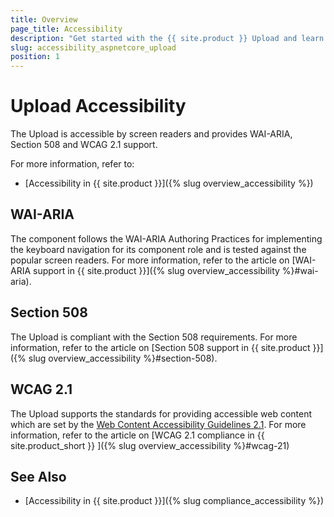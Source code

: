 ```yaml
---
title: Overview
page_title: Accessibility
description: "Get started with the {{ site.product }} Upload and learn about its accessibility support for WAI-ARIA, Section 508, and WCAG 2.1."
slug: accessibility_aspnetcore_upload
position: 1
---
```


# Upload Accessibility

The Upload is accessible by screen readers and provides WAI-ARIA, Section 508 and WCAG 2.1 support.

For more information, refer to:
* [Accessibility in {{ site.product }}]({% slug overview_accessibility %})

## WAI-ARIA

The component follows the WAI-ARIA Authoring Practices for implementing the keyboard navigation for its component role and is tested against the popular screen readers. For more information, refer to the article on [WAI-ARIA support in {{ site.product }}]({% slug overview_accessibility %}#wai-aria).

## Section 508

The Upload is compliant with the Section 508 requirements. For more information, refer to the article on [Section 508 support in {{ site.product }}]({% slug overview_accessibility %}#section-508).

## WCAG 2.1

The Upload supports the standards for providing accessible web content which are set by the [Web Content Accessibility Guidelines 2.1](https://www.w3.org/TR/WCAG/). For more information, refer to the article on [WCAG 2.1 compliance in {{ site.product_short }} ]({% slug overview_accessibility %}#wcag-21)

## See Also

* [Accessibility in {{ site.product }}]({% slug compliance_accessibility %})
